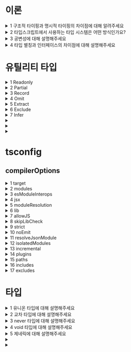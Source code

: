 # 이론

<details>
  <summary>1 구조적 타이핑과 명시적 타이핑의 차이점에 대해 알려주세요</summary>

  ### 코드
  ```js
  ```
  ### 정답
  ```js
  ```
</details>

<details>
  <summary>2 타입스크립트에서 사용하는 타입 시스템은 어떤 방식인가요?</summary>

  ### 코드
  ```js
  ```
  ### 정답
  ```js
  구조적 타이핑
  ```
</details>

<details>
  <summary>3 공변성에 대해 설명해주세요</summary>

  ### 코드
  ```js
  ```
  ### 정답
  ```js
  ```
</details>

<details>
  <summary>4 타입 별칭과 인터페이스의 차이점에 대해 설명해주세요</summary>

  ### 코드
  ```js
  ```
  ### 정답
  ```js
  ```
</details>

# 유틸리티 타입

<details>
  <summary>1 Readonly</summary>

  ### 코드
  ```js
  ```
  ### 정답
  ```js
  ```
</details>

<details>
  <summary>2 Partial</summary>

  ### 코드
  ```js
  ```
  ### 정답
  ```js
  ```
</details>

<details>
  <summary>3 Record</summary>

  ### 코드
  ```js
  ```
  ### 정답
  ```js
  ```
</details>

<details>
  <summary>4 Omit</summary>

  ### 코드
  ```js
  ```
  ### 정답
  ```js
  ```
</details>

<details>
  <summary>5 Extract</summary>

  ### 코드
  ```js
  ```
  ### 정답
  ```js
  ```
</details>

<details>
  <summary>6 Exclude</summary>

  ### 코드
  ```js
  ```
  ### 정답
  ```js
  ```
</details>

<details>
  <summary>7 Infer</summary>

  ### 코드
  ```js
  ```
  ### 정답
  ```js
  ```
</details>

<details>
  <summary></summary>

  ### 코드
  ```js
  ```
  ### 정답
  ```js
  ```
</details>

<details>
  <summary></summary>

  ### 코드
  ```js
  ```
  ### 정답
  ```js
  ```
</details>


<details>
  <summary></summary>

  ### 코드
  ```js
  ```
  ### 정답
  ```js
  ```
</details>


# tsconfig
## compilerOptions
<details>
  <summary>1 target</summary>

  ### 코드
  ```js
  ```
  ### 정답
  ```js
  ```
</details>

<details>
  <summary>2 modules</summary>

  ### 코드
  ```js
  ```
  ### 정답
  ```js
  ```
</details>

<details>
  <summary>3 esModuleInterops</summary>

  ### 코드
  ```js
  ```
  ### 정답
  ```js
  ```
</details>

<details>
  <summary>4 jsx</summary>

  ### 코드
  ```js
  ```
  ### 정답
  ```js
  ```
</details>

<details>
  <summary>5 moduleResolution</summary>

  ### 코드
  ```js
  ```
  ### 정답
  ```js
  ```
</details>


<details>
  <summary>6 lib</summary>

  ### 코드
  ```js
  ```
  ### 정답
  ```js
  ```
</details>

<details>
  <summary>7 allowJS</summary>

  ### 코드
  ```js
  ```
  ### 정답
  ```js
  ```
</details>

<details>
  <summary>8 skipLibCheck</summary>

  ### 코드
  ```js
  ```
  ### 정답
  ```js
  ```
</details>

<details>
  <summary>9 strict</summary>

  ### 코드
  ```js
  ```
  ### 정답
  ```js
  ```
</details>

<details>
  <summary>10 noEmit</summary>

  ### 코드
  ```js
  ```
  ### 정답
  ```js
  ```
</details>

<details>
  <summary>11 resolveJsonModule</summary>

  ### 코드
  ```js
  ```
  ### 정답
  ```js
  ```
</details>

<details>
  <summary>12 isolatedModules</summary>

  ### 코드
  ```js
  ```
  ### 정답
  ```js
  ```
</details>

<details>
  <summary>13 incremental</summary>

  ### 코드
  ```js
  ```
  ### 정답
  ```js
  ```
</details>

<details>
  <summary>14 plugins</summary>

  ### 코드
  ```js
  ```
  ### 정답
  ```js
  ```
</details>

<details>
  <summary>15 paths</summary>

  ### 코드
  ```js
  ```
  ### 정답
  ```js
  ```
</details>

<details>
  <summary>16 includes</summary>

  ### 코드
  ```js
  ```
  ### 정답
  ```js
  ```
</details>

<details>
  <summary>17 excludes </summary>

  ### 코드
  ```js
  ```
  ### 정답
  ```js
  ```
</details>


# 타입

<details>
  <summary>1 유니온 타입에 대해 설명해주세요</summary>

  ### 코드
  ```js
  ```
  ### 정답
  ```js
  ```
</details>

<details>
  <summary>2 교차 타입에 대해 설명해주세요</summary>

  ### 코드
  ```js
  ```
  ### 정답
  ```js
  ```
</details>

<details>
  <summary>3 never 타입에 대해 설명해주세요</summary>

  ### 코드
  ```js
  ```
  ### 정답
  ```js
  ```
</details>

<details>
  <summary>4 void 타입에 대해 설명해주세요</summary>

  ### 코드
  ```js
  ```
  ### 정답
  ```js
  ```
</details>

<details>
  <summary>5 제네릭에 대해 설명해주세요</summary>

  ### 코드
  ```js
  ```
  ### 정답
  ```js
  ```
</details>

<details>
  <summary></summary>

  ### 코드
  ```js
  ```
  ### 정답
  ```js
  ```
</details>

<details>
  <summary></summary>

  ### 코드
  ```js
  ```
  ### 정답
  ```js
  ```
</details>
